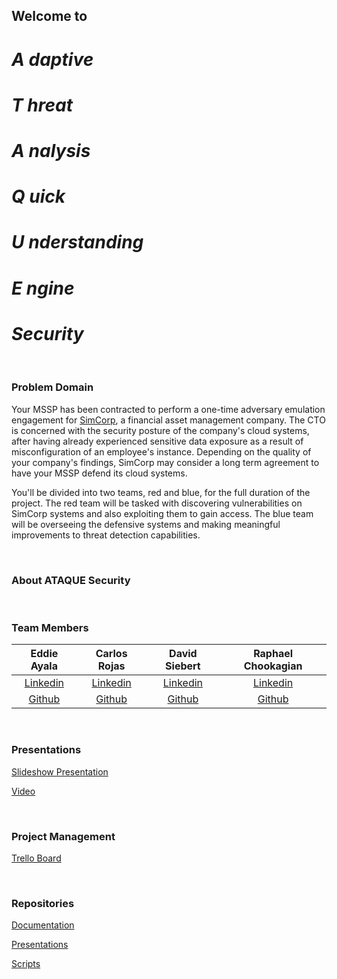 ## Welcome to 

# ***A*** *daptive*

# ***T*** *hreat*

# ***A*** *nalysis*

# ***Q*** *uick*

# ***U*** *nderstanding*

# ***E*** *ngine*

# ***Security***

<br>

### Problem Domain

Your MSSP has been contracted to perform a one-time adversary emulation engagement for [SimCorp](https://www.simcorp.com/), a financial asset management company. The CTO is concerned with the security posture of the company's cloud systems, after having already experienced sensitive data exposure as a result of misconfiguration of an employee's instance. Depending on the quality of your company's findings, SimCorp may consider a long term agreement to have your MSSP defend its cloud systems.

You'll be divided into two teams, red and blue, for the full duration of the project. The red team will be tasked with discovering vulnerabilities on SimCorp systems and also exploiting them to gain access. The blue team will be overseeing the defensive systems and making meaningful improvements to threat detection capabilities.

<br>

### About ATAQUE Security



<br>

###  Team Members

| Eddie Ayala | Carlos Rojas | David Siebert | Raphael Chookagian |
|:----------------------:|:-----------------------:|:----------------------:|:----------------------:|
| [Linkedin](https://www.linkedin.com/in/eddie-ayala3/) | [Linkedin](https://www.linkedin.com/in/carlos-rojass/) | [Linkedin](http://linkedin.com/in/davidpsiebert) | [Linkedin](https://www.linkedin.com/in/raphaelchookagian/) |
| [Github](https://github.com/EdMandoo1) | [Github](https://github.com/carlosjorr) | [Github](https://github.com/Siebert-David) | [Github](https://github.com/cesarderio) |

<br>

### Presentations

[Slideshow Presentation]()

[Video]()

<br>

### Project Management

[Trello Board](https://trello.com/b/q4cb2rJl/401d8rt1)

<br>

### Repositories

[Documentation](https://github.com/ATAQUE-Security/Documentation)

[Presentations](https://github.com/ATAQUE-Security/Presentations)

[Scripts](https://github.com/ATAQUE-Security/Scripts)
